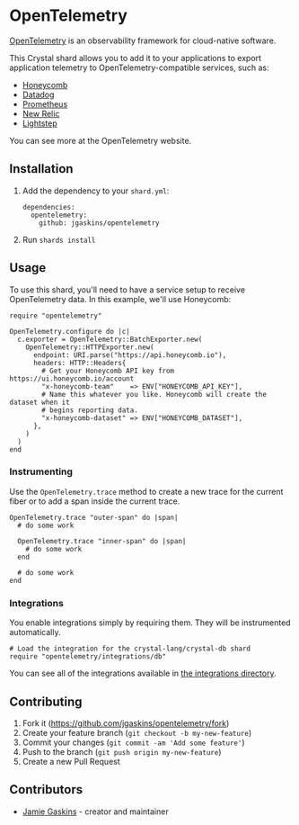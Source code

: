# OpenTelemetry

[OpenTelemetry](https://opentelemetry.io) is an observability framework for cloud-native software.

This Crystal shard allows you to add it to your applications to export application telemetry to OpenTelemetry-compatible services, such as:

- [Honeycomb](https://honeycomb.io)
- [Datadog](https://www.datadoghq.com)
- [Prometheus](https://prometheus.io)
- [New Relic](https://newrelic.com/)
- [Lightstep](https://lightstep.com)

You can see more at the OpenTelemetry website.

## Installation

1. Add the dependency to your `shard.yml`:

   ```
   dependencies:
     opentelemetry:
       github: jgaskins/opentelemetry
   ```

2. Run `shards install`

## Usage

To use this shard, you'll need to have a service setup to receive OpenTelemetry data. In this example, we'll use Honeycomb:

```crystal
require "opentelemetry"

OpenTelemetry.configure do |c|
  c.exporter = OpenTelemetry::BatchExporter.new(
    OpenTelemetry::HTTPExporter.new(
      endpoint: URI.parse("https://api.honeycomb.io"),
      headers: HTTP::Headers{
        # Get your Honeycomb API key from https://ui.honeycomb.io/account
        "x-honeycomb-team"    => ENV["HONEYCOMB_API_KEY"],
        # Name this whatever you like. Honeycomb will create the dataset when it
        # begins reporting data.
        "x-honeycomb-dataset" => ENV["HONEYCOMB_DATASET"],
      },
    )
  )
end
```

### Instrumenting

Use the `OpenTelemetry.trace` method to create a new trace for the current fiber or to add a span inside the current trace.

```crystal
OpenTelemetry.trace "outer-span" do |span|
  # do some work

  OpenTelemetry.trace "inner-span" do |span|
    # do some work
  end

  # do some work
end
```

### Integrations

You enable integrations simply by requiring them. They will be instrumented automatically.

```crystal
# Load the integration for the crystal-lang/crystal-db shard
require "opentelemetry/integrations/db"
```

You can see all of the integrations available in [the integrations directory](https://github.com/jgaskins/opentelemetry/tree/main/src/integrations).

## Contributing

1. Fork it (<https://github.com/jgaskins/opentelemetry/fork>)
2. Create your feature branch (`git checkout -b my-new-feature`)
3. Commit your changes (`git commit -am 'Add some feature'`)
4. Push to the branch (`git push origin my-new-feature`)
5. Create a new Pull Request

## Contributors

- [Jamie Gaskins](https://github.com/jgaskins) - creator and maintainer
